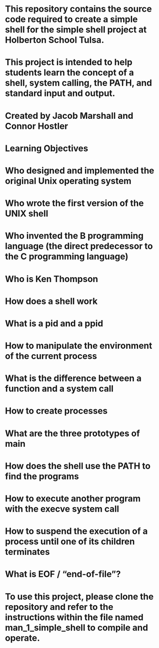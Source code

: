 # This repository contains the source code required to create a simple shell for the simple shell project at Holberton School Tulsa.

# This project is intended to help students learn the concept of a shell, system calling, the PATH, and standard input and output.

# Created by Jacob Marshall and Connor Hostler

# Learning Objectives

# Who designed and implemented the original Unix operating system
# Who wrote the first version of the UNIX shell
# Who invented the B programming language (the direct predecessor to the C programming language)
# Who is Ken Thompson
# How does a shell work
# What is a pid and a ppid
# How to manipulate the environment of the current process
# What is the difference between a function and a system call
# How to create processes
# What are the three prototypes of main
# How does the shell use the PATH to find the programs
# How to execute another program with the execve system call
# How to suspend the execution of a process until one of its children terminates
# What is EOF / “end-of-file”?

# To use this project, please clone the repository and refer to the instructions within the file named man_1_simple_shell to compile and operate.
